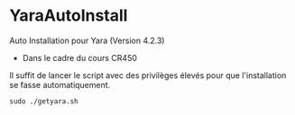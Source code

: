 # YaraAutoInstall
Auto Installation pour Yara (Version 4.2.3)
- Dans le cadre du cours CR450

Il suffit de lancer le script avec des privilèges élevés pour que l'installation se fasse automatiquement.

```
sudo ./getyara.sh
```
